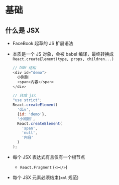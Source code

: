 # 基础

## 什么是 JSX

  - FaceBook 起草的 JS 扩展语法

  - 本质是一个 JS 对象，会被 babel 编译，最终转换成 `React.createElement(type, props, children...)`

    ```javascript
    // DOM 结构
    <div id="demo">
      小刚刚
      <span>内容</span>
    </div>
    ```

    ```javascript
    // 转成 jsx
    "use strict";
    React.createElement(
      'div',
      {id: 'demo'},
      '小刚刚',
      React.createElement(
        'span',
        'null',
        '内容'
      )
    );
    ```

  - 每个 JSX 表达式有且仅有一个根节点

      - `React.Fragment` (`<></>`)

  - 每个 JSX 元素必须结束(`xml` 规范)
